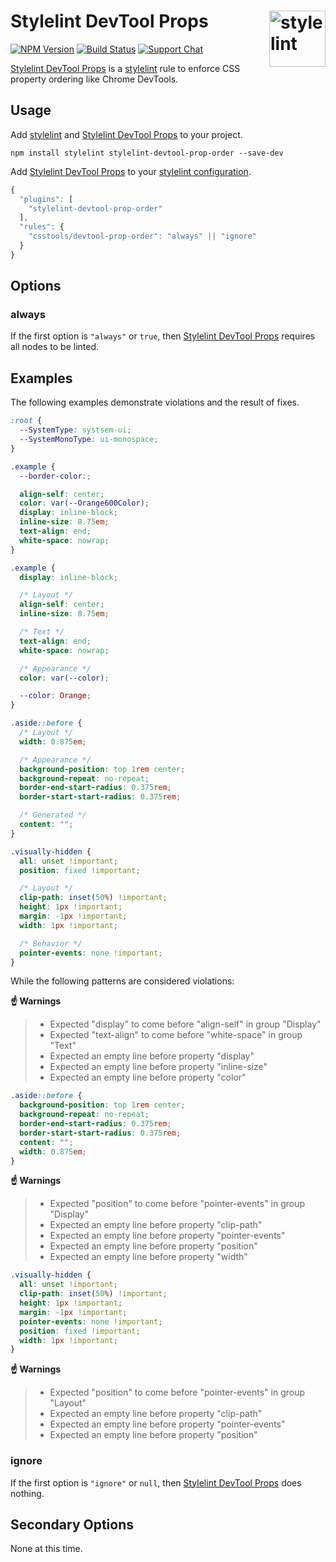# Stylelint DevTool Props [<img src="https://jonneal.dev/stylelint-logo.svg" alt="stylelint" width="90" height="90" align="right">][stylelint]

[![NPM Version][npm-img]][npm-url]
[![Build Status][cli-img]][cli-url]
[![Support Chat][git-img]][git-url]

[Stylelint DevTool Props] is a [stylelint] rule to enforce CSS property ordering like Chrome DevTools.

## Usage

Add [stylelint] and [Stylelint DevTool Props] to your project.

```shell
npm install stylelint stylelint-devtool-prop-order --save-dev
```

Add [Stylelint DevTool Props] to your [stylelint configuration].

```js
{
  "plugins": [
    "stylelint-devtool-prop-order"
  ],
  "rules": {
    "csstools/devtool-prop-order": "always" || "ignore"
  }
}
```

## Options

### always

If the first option is `"always"` or `true`, then [Stylelint DevTool Props]
requires all nodes to be linted.

## Examples

The following examples demonstrate violations and the result of fixes.

```css
:root {
  --SystemType: systsem-ui;
  --SystemMonoType: ui-monospace;
}
```

```css
.example {
  --border-color:;

  align-self: center;
  color: var(--Orange600Color);
  display: inline-block;
  inline-size: 8.75em;
  text-align: end;
  white-space: nowrap;
}
```

```css
.example {
  display: inline-block;

  /* Layout */
  align-self: center;
  inline-size: 8.75em;

  /* Text */
  text-align: end;
  white-space: nowrap;

  /* Appearance */
  color: var(--color);

  --color: Orange;
}
```

```css
.aside::before {
  /* Layout */
  width: 0.875em;

  /* Appearance */
  background-position: top 1rem center;
  background-repeat: no-repeat;
  border-end-start-radius: 0.375rem;
  border-start-start-radius: 0.375rem;

  /* Generated */
  content: "";
}
```

```css
.visually-hidden {
  all: unset !important;
  position: fixed !important;

  /* Layout */
  clip-path: inset(50%) !important;
  height: 1px !important;
  margin: -1px !important;
  width: 1px !important;

  /* Behavior */
  pointer-events: none !important;
}
```

While the following patterns are considered violations:

**☝️ Warnings**
> - Expected "display" to come before "align-self" in group "Display"
> - Expected "text-align" to come before "white-space" in group "Text"
> - Expected an empty line before property "display"
> - Expected an empty line before property "inline-size"
> - Expected an empty line before property "color"

```css
.aside::before {
  background-position: top 1rem center;
  background-repeat: no-repeat;
  border-end-start-radius: 0.375rem;
  border-start-start-radius: 0.375rem;
  content: "";
  width: 0.875em;
}
```

**☝️ Warnings**
> - Expected "position" to come before "pointer-events" in group "Display"
> - Expected an empty line before property "clip-path"
> - Expected an empty line before property "pointer-events"
> - Expected an empty line before property "position"
> - Expected an empty line before property "width"

```css
.visually-hidden {
  all: unset !important;
  clip-path: inset(50%) !important;
  height: 1px !important;
  margin: -1px !important;
  pointer-events: none !important;
  position: fixed !important;
  width: 1px !important;
}
```

**☝️ Warnings**
> - Expected "position" to come before "pointer-events" in group "Layout"
> - Expected an empty line before property "clip-path"
> - Expected an empty line before property "pointer-events"
> - Expected an empty line before property "position"

### ignore

If the first option is `"ignore"` or `null`, then [Stylelint DevTool Props] does
nothing.

## Secondary Options

None at this time.

[cli-img]: https://img.shields.io/travis/csstools/stylelint-devtool-prop-order/main.svg
[cli-url]: https://travis-ci.org/csstools/stylelint-devtool-prop-order
[git-img]: https://img.shields.io/badge/support-chat-blue.svg
[git-url]: https://gitter.im/stylelint/stylelint
[npm-img]: https://img.shields.io/npm/v/stylelint-devtool-prop-order.svg
[npm-url]: https://www.npmjs.com/package/stylelint-devtool-prop-order

[stylelint]: https://github.com/stylelint/stylelint
[stylelint configuration]: https://github.com/stylelint/stylelint/blob/main/docs/user-guide/configuration.md#readme
[Stylelint DevTool Props]: https://github.com/csstools/stylelint-devtool-prop-order
